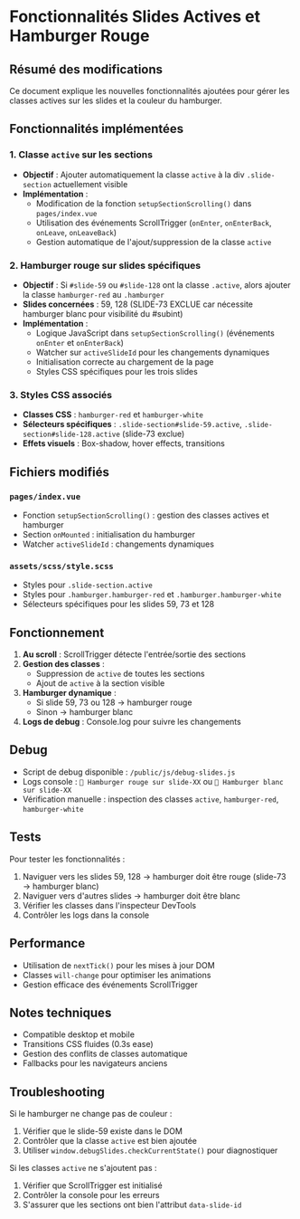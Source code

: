 # Fonctionnalités Slides Actives et Hamburger Rouge

## Résumé des modifications

Ce document explique les nouvelles fonctionnalités ajoutées pour gérer les classes actives sur les slides et la couleur du hamburger.

## Fonctionnalités implémentées

### 1. Classe `active` sur les sections

- **Objectif** : Ajouter automatiquement la classe `active` à la div `.slide-section` actuellement visible
- **Implémentation** : 
  - Modification de la fonction `setupSectionScrolling()` dans `pages/index.vue`
  - Utilisation des événements ScrollTrigger (`onEnter`, `onEnterBack`, `onLeave`, `onLeaveBack`)
  - Gestion automatique de l'ajout/suppression de la classe `active`

### 2. Hamburger rouge sur slides spécifiques

- **Objectif** : Si `#slide-59` ou `#slide-128` ont la classe `.active`, alors ajouter la classe `hamburger-red` au `.hamburger`
- **Slides concernées** : 59, 128 (SLIDE-73 EXCLUE car nécessite hamburger blanc pour visibilité du #subint)
- **Implémentation** :
  - Logique JavaScript dans `setupSectionScrolling()` (événements `onEnter` et `onEnterBack`)
  - Watcher sur `activeSlideId` pour les changements dynamiques
  - Initialisation correcte au chargement de la page
  - Styles CSS spécifiques pour les trois slides

### 3. Styles CSS associés

- **Classes CSS** : `hamburger-red` et `hamburger-white`
- **Sélecteurs spécifiques** : `.slide-section#slide-59.active`, `.slide-section#slide-128.active` (slide-73 exclue)
- **Effets visuels** : Box-shadow, hover effects, transitions

## Fichiers modifiés

### `pages/index.vue`
- Fonction `setupSectionScrolling()` : gestion des classes actives et hamburger
- Section `onMounted` : initialisation du hamburger
- Watcher `activeSlideId` : changements dynamiques

### `assets/scss/style.scss`
- Styles pour `.slide-section.active`
- Styles pour `.hamburger.hamburger-red` et `.hamburger.hamburger-white`
- Sélecteurs spécifiques pour les slides 59, 73 et 128

## Fonctionnement

1. **Au scroll** : ScrollTrigger détecte l'entrée/sortie des sections
2. **Gestion des classes** : 
   - Suppression de `active` de toutes les sections
   - Ajout de `active` à la section visible
3. **Hamburger dynamique** :
   - Si slide 59, 73 ou 128 → hamburger rouge
   - Sinon → hamburger blanc
4. **Logs de debug** : Console.log pour suivre les changements

## Debug

- Script de debug disponible : `/public/js/debug-slides.js`
- Logs console : `🍔 Hamburger rouge sur slide-XX` ou `🍔 Hamburger blanc sur slide-XX`
- Vérification manuelle : inspection des classes `active`, `hamburger-red`, `hamburger-white`

## Tests

Pour tester les fonctionnalités :

1. Naviguer vers les slides 59, 128 → hamburger doit être rouge (slide-73 → hamburger blanc)
2. Naviguer vers d'autres slides → hamburger doit être blanc
3. Vérifier les classes dans l'inspecteur DevTools
4. Contrôler les logs dans la console

## Performance

- Utilisation de `nextTick()` pour les mises à jour DOM
- Classes `will-change` pour optimiser les animations
- Gestion efficace des événements ScrollTrigger

## Notes techniques

- Compatible desktop et mobile
- Transitions CSS fluides (0.3s ease)
- Gestion des conflits de classes automatique
- Fallbacks pour les navigateurs anciens

## Troubleshooting

Si le hamburger ne change pas de couleur :
1. Vérifier que le slide-59 existe dans le DOM
2. Contrôler que la classe `active` est bien ajoutée
3. Utiliser `window.debugSlides.checkCurrentState()` pour diagnostiquer

Si les classes `active` ne s'ajoutent pas :
1. Vérifier que ScrollTrigger est initialisé
2. Contrôler la console pour les erreurs
3. S'assurer que les sections ont bien l'attribut `data-slide-id` 